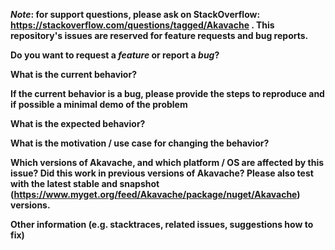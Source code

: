 ***Note*: for support questions, please ask on StackOverflow: https://stackoverflow.com/questions/tagged/Akavache . This repository's issues are reserved for feature requests and bug reports.**

**Do you want to request a *feature* or report a *bug*?**



**What is the current behavior?**



**If the current behavior is a bug, please provide the steps to reproduce and if possible a minimal demo of the problem**



**What is the expected behavior?**



**What is the motivation / use case for changing the behavior?**



**Which versions of Akavache, and which platform / OS are affected by this issue? Did this work in previous versions of Akavache? Please also test with the latest stable and snapshot (https://www.myget.org/feed/Akavache/package/nuget/Akavache) versions.**



**Other information (e.g. stacktraces, related issues, suggestions how to fix)**
